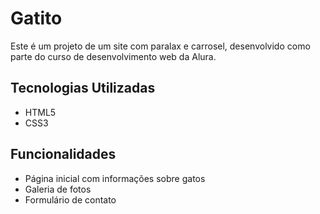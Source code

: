 # Gatito

Este é um projeto de um site com paralax e carrosel, desenvolvido como parte do curso de desenvolvimento web da Alura.

## Tecnologias Utilizadas

- HTML5
- CSS3

## Funcionalidades

- Página inicial com informações sobre gatos
- Galeria de fotos
- Formulário de contato

